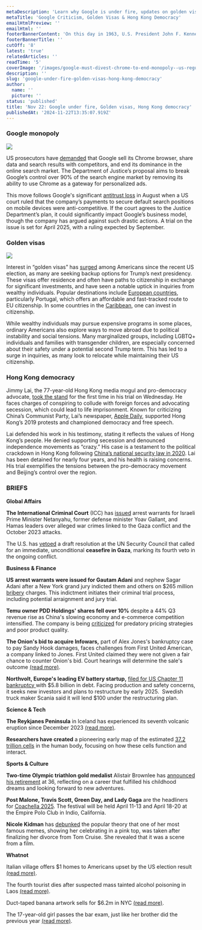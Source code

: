```yaml
---
metaDescription: 'Learn why Google is under fire, updates on golden visas, and the fight for democracy in Hong Kong. Latest global news here.'
metaTitle: 'Google Criticism, Golden Visas & Hong Kong Democracy'
emailHtmlPreview: ''
emailHtml: ''
footerBannerContent: 'On this day in 1963, U.S. President John F. Kennedy was assassinated in Dallas, Texas, while riding in an open car.'
footerBannerTitle: ''
cutOff: '8'
latest: 'true'
relatedArticles: ''
readTime: '5'
coverImage: '/images/google-must-divest-chrome-to-end-monopoly--us-regulators-say-I2MD.webp'
description: ''
slug: 'google-under-fire-golden-visas-hong-kong-democracy'
author:
  name: ''
  picture: ''
status: 'published'
title: 'Nov 22: Google under fire, Golden visas, Hong Kong democracy'
publishedAt: '2024-11-22T13:35:07.919Z'
---
```


### Google monopoly

![](/images/google-must-divest-chrome-to-end-monopoly--us-regulators-say-ExOT.webp)

US prosecutors have [demanded](https://www.dw.com/en/google-must-divest-chrome-to-end-monopoly-us-regulators-say/a-70838012) that Google sell its Chrome browser, share data and search results with competitors, and end its dominance in the online search market. The Department of Justice’s proposal aims to break Google’s control over 90% of the search engine market by removing its ability to use Chrome as a gateway for personalized ads.

This move follows Google's significant [antitrust loss](https://www.dw.com/en/us-court-rules-google-is-monopoly-in-antitrust-case/a-69863869) in August when a US court ruled that the company’s payments to secure default search positions on mobile devices were anti-competitive. If the court agrees to the Justice Department’s plan, it could significantly impact Google’s business model, though the company has argued against such drastic actions. A trial on the issue is set for April 2025, with a ruling expected by September.

### Golden visas

![](/images/political-and-social-division-is-driving-interest-in--golden-visas--g0OD.webp)

Interest in “golden visas” has [surged](https://edition.cnn.com/2024/11/20/business/golden-visas-americans-trump-election/index.html) among Americans since the recent US election, as many are seeking backup options for Trump’s next presidency. These visas offer residence and often have paths to citizenship in exchange for significant investments, and have seen a notable uptick in inquiries from wealthy individuals. Popular destinations include [European countries](https://www.expatden.com/global/comparing-greece-vs-portugal-golden-visa-which-one-is-better/), particularly Portugal, which offers an affordable and fast-tracked route to EU citizenship. In some countries in the [Caribbean](https://www.expatden.com/global/antigua-and-barbuda-vs-dominica-investment-program/), one can invest in citizenship.

While wealthy individuals may pursue expensive programs in some places, ordinary Americans also explore ways to move abroad due to political instability and social tensions. Many marginalized groups, including LGBTQ+ individuals and families with transgender children, are especially concerned about their safety under a potential second Trump term. This has led to a surge in inquiries, as many look to relocate while maintaining their US citizenship.

### Hong Kong democracy

Jimmy Lai, the 77-year-old Hong Kong media mogul and pro-democracy advocate, [took the stand](https://www.japantimes.co.jp/news/2024/11/20/asia-pacific/politics/jimmy-lai-stand-hong-kong/) for the first time in his trial on Wednesday. He faces charges of conspiring to collude with foreign forces and advocating secession, which could lead to life imprisonment. Known for criticizing China’s Communist Party, Lai’s newspaper, [Apple Daily](https://www.bbc.com/news/world-asia-china-53734887), supported Hong Kong’s 2019 protests and championed democracy and free speech.

Lai defended his work in his testimony, stating it reflects the values of Hong Kong’s people. He denied supporting secession and denounced independence movements as “crazy.” His case is a testament to the political crackdown in Hong Kong following [China’s national security law in 2020](https://www.bbc.com/news/world-asia-china-52765838). Lai has been detained for nearly four years, and his health is raising concerns. His trial exemplifies the tensions between the pro-democracy movement and Beijing’s control over the region.

### BRIEFS

**Global Affairs**

**The International Criminal Court** (ICC) has [issued](https://apnews.com/article/icc-israel-hamas-warrants-netanyahu-palestinian-arrest-73c854d072e0a1a41b19b2cb2cdd07fa#https://apnews.com/article/icc-israel-hamas-warrants-netanyahu-palestinian-arrest-73c854d072e0a1a41b19b2cb2cdd07fa) arrest warrants for Israeli Prime Minister Netanyahu, former defense minister Yoav Gallant, and Hamas leaders over alleged war crimes linked to the Gaza conflict and the October 2023 attacks.

The U.S. has [vetoed](https://www.bbc.com/news/articles/cjr4p9rg8zlo) a draft resolution at the UN Security Council that called for an immediate, unconditional **ceasefire in Gaza**, marking its fourth veto in the ongoing conflict.

**Business & Finance**

**US arrest warrants were issued for Gautam Adani** and nephew Sagar Adani after a New York grand jury indicted them and others on $265 million [bribery](https://www.reuters.com/legal/chair-indias-adani-group-indicted-united-states-2024-11-20/) charges. This indictment initiates their criminal trial process, including potential arraignment and jury trial.

**Temu owner PDD Holdings' shares fell over 10%** despite a 44% Q3 revenue rise as China's slowing economy and e-commerce competition intensified. The company is being [criticized](https://finance.yahoo.com/news/temu-owner-pdd-sees-10-093000379.html) for predatory pricing strategies and poor product quality.

**The Onion's bid to acquire Infowars,** part of Alex Jones's bankruptcy case to pay Sandy Hook damages, faces challenges from First United American, a company linked to Jones. First United claimed they were not given a fair chance to counter Onion's bid. Court hearings will determine the sale's outcome [(read more)](https://www.npr.org/2024/11/19/g-s1-34985/alex-jones-infowars-onion-auction-bankruptcy-sandy-hook).

**Northvolt, Europe's leading EV battery startup,** [filed for US Chapter 11 bankruptcy ](https://www.ft.com/content/47b1084f-a423-4c21-bad6-3d666428f5d4)with $5.8 billion in debt. Facing production and safety concerns, it seeks new investors and plans to restructure by early 2025.  Swedish truck maker Scania said it will lend $100 under the restructuring plan.

**Science & Tech**

**The Reykjanes Peninsula** in Iceland has experienced its seventh volcanic eruption since December 2023 [(read more)](https://edition.cnn.com/2024/11/21/europe/iceland-volcano-erupts-reykjanes-intl/index.html#:~:text=A%20new%20volcanic%20eruption%20that,%2C%20Nov.20%2C%202024.&text=A%20volcano%20near%20Iceland's%20capital,in%20the%20area%20since%20December.).

**Researchers have created** a pioneering early map of the estimated [37.2 trillion cells](https://apnews.com/article/cell-atlas-brain-microbiome-cancer-f67154e18db8db7385721a958999eaa4) in the human body, focusing on how these cells function and interact.

**Sports & Culture**

**Two-time Olympic triathlon gold medalist** Alistair Brownlee has [announced his retirement](https://www.skysports.com/athletics/news/15233/13257661/alistair-brownlee-two-time-olympic-triathlon-champion-announces-retirement-from-competition) at 36, reflecting on a career that fulfilled his childhood dreams and looking forward to new adventures.

**Post Malone, Travis Scott, Green Day, and Lady Gaga** are the headliners for [Coachella 2025](https://www.usatoday.com/story/entertainment/music/2024/11/20/coachella-2025-lineup-lady-gaga-green-day-post-malone/76461792007/#:~:text=Lady%20Gaga%2C%20Green%20Day%20and,Polo%20Club%20in%20Indio%2C%20California.). The festival will be held April 11-13 and April 18-20 at the Empire Polo Club in Indio, California.

**Nicole Kidman** has [debunked](https://edition.cnn.com/2024/11/19/entertainment/nicole-kidman-debunks-divorce-meme-scli-intl/index.html) the popular theory that one of her most famous memes, showing her celebrating in a pink top, was taken after finalizing her divorce from Tom Cruise. She revealed that it was a scene from a film.

**Whatnot**

Italian village offers $1 homes to Americans upset by the US election result [(read more)](https://edition.cnn.com/2024/11/19/travel/italian-village-ollolai-wants-americans-election-one-dollar-homes/index.html).

The fourth tourist dies after suspected mass tainted alcohol poisoning in Laos [(read more)](https://www.france24.com/en/live-news/20241121-four-tourists-die-after-suspected-laos-methanol-poisoning).

Duct-taped banana artwork sells for $6.2m in NYC [(read more)](https://www.bbc.com/news/articles/cy87202v43no).

The 17-year-old girl passes the bar exam, just like her brother did the previous year [(read more)](https://abcnews.go.com/GMA/Living/teen-sophia-park-passes-california-bar/story?id=115865056).